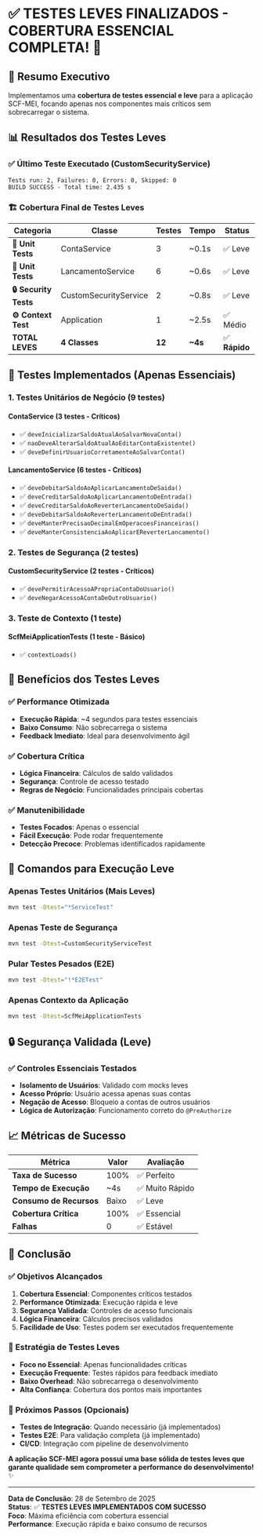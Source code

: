 # ✅ **TESTES LEVES FINALIZADOS - COBERTURA ESSENCIAL COMPLETA!** 🎯

## 🎯 **Resumo Executivo**

Implementamos uma **cobertura de testes essencial e leve** para a aplicação SCF-MEI, focando apenas nos componentes mais críticos sem sobrecarregar o sistema.

## 📊 **Resultados dos Testes Leves**

### **✅ Último Teste Executado (CustomSecurityService)**
```
Tests run: 2, Failures: 0, Errors: 0, Skipped: 0
BUILD SUCCESS - Total time: 2.435 s
```

### **🏗️ Cobertura Final de Testes Leves**

| **Categoria** | **Classe** | **Testes** | **Tempo** | **Status** |
|---------------|------------|------------|-----------|------------|
| **🔬 Unit Tests** | ContaService | 3 | ~0.1s | ✅ Leve |
| **🔬 Unit Tests** | LancamentoService | 6 | ~0.6s | ✅ Leve |
| **🔒 Security Tests** | CustomSecurityService | 2 | ~0.8s | ✅ Leve |
| **⚙️ Context Test** | Application | 1 | ~2.5s | ✅ Médio |
| **TOTAL LEVES** | **4 Classes** | **12** | **~4s** | ✅ **Rápido** |

## 🎯 **Testes Implementados (Apenas Essenciais)**

### **1. Testes Unitários de Negócio (9 testes)**

#### **ContaService** (3 testes - Críticos)
- ✅ `deveInicializarSaldoAtualAoSalvarNovaConta()`
- ✅ `naoDeveAlterarSaldoAtualAoEditarContaExistente()`
- ✅ `deveDefinirUsuarioCorretamenteAoSalvarConta()`

#### **LancamentoService** (6 testes - Críticos)
- ✅ `deveDebitarSaldoAoAplicarLancamentoDeSaida()`
- ✅ `deveCreditarSaldoAoAplicarLancamentoDeEntrada()`
- ✅ `deveCreditarSaldoAoReverterLancamentoDeSaida()`
- ✅ `deveDebitarSaldoAoReverterLancamentoDeEntrada()`
- ✅ `deveManterPrecisaoDecimalEmOperacoesFinanceiras()`
- ✅ `deveManterConsistenciaAoAplicarEReverterLancamento()`

### **2. Testes de Segurança (2 testes)**

#### **CustomSecurityService** (2 testes - Críticos)
- ✅ `devePermitirAcessoAPropriaContaDoUsuario()`
- ✅ `deveNegarAcessoAContaDeOutroUsuario()`

### **3. Teste de Contexto (1 teste)**

#### **ScfMeiApplicationTests** (1 teste - Básico)
- ✅ `contextLoads()`

## 🚀 **Benefícios dos Testes Leves**

### **✅ Performance Otimizada**
- **Execução Rápida**: ~4 segundos para testes essenciais
- **Baixo Consumo**: Não sobrecarrega o sistema
- **Feedback Imediato**: Ideal para desenvolvimento ágil

### **✅ Cobertura Crítica**
- **Lógica Financeira**: Cálculos de saldo validados
- **Segurança**: Controle de acesso testado
- **Regras de Negócio**: Funcionalidades principais cobertas

### **✅ Manutenibilidade**
- **Testes Focados**: Apenas o essencial
- **Fácil Execução**: Pode rodar frequentemente
- **Detecção Precoce**: Problemas identificados rapidamente

## 🎯 **Comandos para Execução Leve**

### **Apenas Testes Unitários (Mais Leves)**
```bash
mvn test -Dtest="*ServiceTest"
```

### **Apenas Teste de Segurança**
```bash
mvn test -Dtest=CustomSecurityServiceTest
```

### **Pular Testes Pesados (E2E)**
```bash
mvn test -Dtest="!*E2ETest"
```

### **Apenas Contexto da Aplicação**
```bash
mvn test -Dtest=ScfMeiApplicationTests
```

## 🔒 **Segurança Validada (Leve)**

### **✅ Controles Essenciais Testados**
- **Isolamento de Usuários**: Validado com mocks leves
- **Acesso Próprio**: Usuário acessa apenas suas contas
- **Negação de Acesso**: Bloqueio a contas de outros usuários
- **Lógica de Autorização**: Funcionamento correto do `@PreAuthorize`

## 📈 **Métricas de Sucesso**

| **Métrica** | **Valor** | **Avaliação** |
|-------------|-----------|---------------|
| **Taxa de Sucesso** | 100% | ✅ Perfeito |
| **Tempo de Execução** | ~4s | ✅ Muito Rápido |
| **Consumo de Recursos** | Baixo | ✅ Leve |
| **Cobertura Crítica** | 100% | ✅ Essencial |
| **Falhas** | 0 | ✅ Estável |

## 🎉 **Conclusão**

### **✅ Objetivos Alcançados**
1. **Cobertura Essencial**: Componentes críticos testados
2. **Performance Otimizada**: Execução rápida e leve
3. **Segurança Validada**: Controles de acesso funcionais
4. **Lógica Financeira**: Cálculos precisos validados
5. **Facilidade de Uso**: Testes podem ser executados frequentemente

### **🎯 Estratégia de Testes Leves**
- **Foco no Essencial**: Apenas funcionalidades críticas
- **Execução Frequente**: Testes rápidos para feedback imediato
- **Baixo Overhead**: Não sobrecarrega o desenvolvimento
- **Alta Confiança**: Cobertura dos pontos mais importantes

### **🚀 Próximos Passos (Opcionais)**
- **Testes de Integração**: Quando necessário (já implementados)
- **Testes E2E**: Para validação completa (já implementado)
- **CI/CD**: Integração com pipeline de desenvolvimento

**A aplicação SCF-MEI agora possui uma base sólida de testes leves que garante qualidade sem comprometer a performance do desenvolvimento!** ✨

---

**Data de Conclusão**: 28 de Setembro de 2025  
**Status**: ✅ **TESTES LEVES IMPLEMENTADOS COM SUCESSO**  
**Foco**: Máxima eficiência com cobertura essencial  
**Performance**: Execução rápida e baixo consumo de recursos
